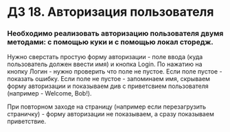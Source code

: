 # ДЗ 18. Авторизация пользователя

### Необходимо реализовать авторизацию пользователя двумя методами: с помощью куки и с помощью локал сторедж.

Нужно сверстать простую форму авторизации - поле ввода (куда пользователь должен ввести имя) и кнопка Login. По нажатию на кнопку Логин - нужно проверить что поле не пустое. Если поле пустое - показать ошибку. Если поле не пустое - запоминаем имя, скрываем форму авторизации и показываем див с приветсвием пользователя (например - Welcome, Bob!).

При повторном заходе на страницу (например если перезагрузить страничку) - форму авторизации не показываем, а сразу показываем приветствие.